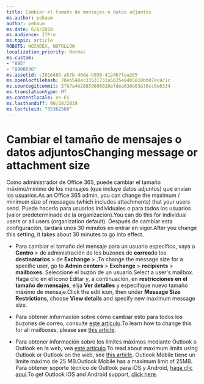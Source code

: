 ```yaml
---
title: Cambiar el tamaño de mensajes o datos adjuntos
ms.author: pebaum
author: pebaum
ms.date: 6/8/2018
ms.audience: ITPro
ms.topic: article
ROBOTS: NOINDEX, NOFOLLOW
localization_priority: Normal
ms.custom:
- "895"
- "8000036"
ms.assetid: c2016465-a57b-40da-b938-412467fea205
ms.openlocfilehash: 70eb548ec33531731a5625e84b5010bb07ec4c1c
ms.sourcegitcommit: 5fb7a4b28859690020efdea630d03e70cc0e6334
ms.translationtype: MT
ms.contentlocale: es-ES
ms.lasthandoff: 06/28/2019
ms.locfileid: "35362568"
---
```

# <a name="changing-message-or-attachment-size"></a><span data-ttu-id="a732f-102">Cambiar el tamaño de mensajes o datos adjuntos</span><span class="sxs-lookup"><span data-stu-id="a732f-102">Changing message or attachment size</span></span>

<span data-ttu-id="a732f-103">Como administrador de Office 365, puede cambiar el tamaño máximo/mínimo de los mensajes (que incluye datos adjuntos) que envían los usuarios.</span><span class="sxs-lookup"><span data-stu-id="a732f-103">As an Office 365 admin, you can change the maximum / minimum size of messages (which includes attachments) that your users send.</span></span> <span data-ttu-id="a732f-104">Puede hacerlo para usuarios individuales o para todos los usuarios (valor predeterminado de la organización).</span><span class="sxs-lookup"><span data-stu-id="a732f-104">You can do this for individual users or all users (organization default).</span></span> <span data-ttu-id="a732f-105">Después de cambiar esta configuración, tardará unos 30 minutos en entrar en vigor.</span><span class="sxs-lookup"><span data-stu-id="a732f-105">After you change this setting, it takes about 30 minutes to go into effect.</span></span>
  
- <span data-ttu-id="a732f-106">Para cambiar el tamaño del mensaje para un usuario específico, vaya a **Centro** \> de administración de los buzones de **correo**de los **destinatarios** \> de **Exchange** \> .</span><span class="sxs-lookup"><span data-stu-id="a732f-106">To change the message size for a specific user, go to **Admin centers** \> **Exchange** \> **recipients** \> **mailboxes**.</span></span> <span data-ttu-id="a732f-107">Seleccione el buzón de un usuario.</span><span class="sxs-lookup"><span data-stu-id="a732f-107">Select a user's mailbox.</span></span> <span data-ttu-id="a732f-108">Haga clic en el icono Editar y, a continuación, en **restricciones en el tamaño de mensajes**, elija **Ver detalles** y especifique nuevo tamaño máximo de mensaje.</span><span class="sxs-lookup"><span data-stu-id="a732f-108">Click the edit icon, then under **Message Size Restrictions**, choose **View details** and specify new maximum message size.</span></span>

- <span data-ttu-id="a732f-109">Para obtener información sobre cómo cambiar esto para todos los buzones de correo, consulte [este artículo](https://www.microsoft.com/microsoft-365/blog/2015/04/15/office-365-now-supports-larger-email-messages-up-to-150-mb/).</span><span class="sxs-lookup"><span data-stu-id="a732f-109">To learn how to change this for all mailboxes, please see [this article](https://www.microsoft.com/microsoft-365/blog/2015/04/15/office-365-now-supports-larger-email-messages-up-to-150-mb/).</span></span>

- <span data-ttu-id="a732f-110">Para obtener información sobre los límites máximos mediante Outlook o Outlook en la web, vea [este artículo](https://technet.microsoft.com/library/exchange-online-limits.aspx#MessageLimits).</span><span class="sxs-lookup"><span data-stu-id="a732f-110">To read about maximum limits using Outlook or Outlook on the web, see [this article](https://technet.microsoft.com/library/exchange-online-limits.aspx#MessageLimits).</span></span> <span data-ttu-id="a732f-111">Outlook Mobile tiene un límite máximo de 25 MB.</span><span class="sxs-lookup"><span data-stu-id="a732f-111">Outlook Mobile has a maximum limit of 25MB.</span></span> <span data-ttu-id="a732f-112">Para obtener soporte técnico de Outlook para iOS y Android, [haga clic aquí](https://support.office.com/article/Get-in-app-help-for-Outlook-for-iOS-and-Android-218a22d1-9fa5-4889-b689-de1c63493243).</span><span class="sxs-lookup"><span data-stu-id="a732f-112">To get Outlook iOS and Android support, [click here](https://support.office.com/article/Get-in-app-help-for-Outlook-for-iOS-and-Android-218a22d1-9fa5-4889-b689-de1c63493243).</span></span>
